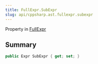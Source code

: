 ```yaml
---
title: FullExpr.SubExpr
slug: api/cppsharp.ast.fullexpr.subexpr
---
```

Property in [FullExpr](/api/cppsharp/ast/fullexpr)

## Summary



```csharp
public Expr SubExpr { get; set; }
```

